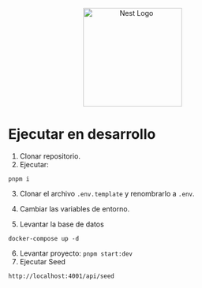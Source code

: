<p align="center">
  <a href="http://nestjs.com/" target="blank"><img src="https://nestjs.com/img/logo-small.svg" width="200" alt="Nest Logo" /></a>
</p>

# Ejecutar en desarrollo
1. Clonar repositorio.
2. Ejecutar:
  ```
  pnpm i
  ```
3. Clonar el archivo ```.env.template``` y renombrarlo a ```.env```.
4. Cambiar las variables de entorno.

5. Levantar la base de datos
  ```
  docker-compose up -d
  ```
6. Levantar proyecto: ```pnpm start:dev```
7. Ejecutar Seed
  ```
  http://localhost:4001/api/seed
  ```